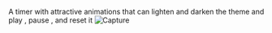 A timer with attractive animations that can lighten and darken the theme and play , pause , and reset it 
![Capture](https://user-images.githubusercontent.com/109485162/218321377-7322fe3d-3506-4bb6-a68c-6b8b20fb029d.PNG)
